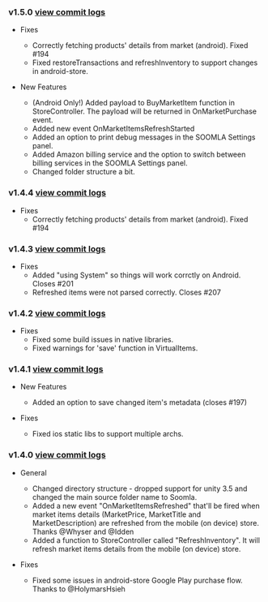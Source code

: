 ### v1.5.0 [view commit logs](https://github.com/soomla/unity3d-store/compare/v1.4.4...v1.5.0)

* Fixes
  * Correctly fetching products' details from market (android). Fixed #194
  * Fixed restoreTransactions and refreshInventory to support changes in android-store.


* New Features
  * (Android Only!) Added payload to BuyMarketItem function in StoreController. The payload will be returned in OnMarketPurchase event.
  * Added new event OnMarketItemsRefreshStarted
  * Added an option to print debug messages in the SOOMLA Settings panel.
  * Added Amazon billing service and the option to switch between billing services in the SOOMLA Settings panel.
  * Changed folder structure a bit.


### v1.4.4 [view commit logs](https://github.com/soomla/unity3d-store/compare/v1.4.3...v1.4.4)

* Fixes
  * Correctly fetching products' details from market (android). Fixed #194

### v1.4.3 [view commit logs](https://github.com/soomla/unity3d-store/compare/v1.4.1...v1.4.3)

* Fixes
  * Added "using System" so things will work corrctly on Android. Closes #201
  * Refreshed items were not parsed correctly. Closes #207


### v1.4.2 [view commit logs](https://github.com/soomla/unity3d-store/compare/v1.4.1...v1.4.2)

* Fixes
  * Fixed some build issues in native libraries.
  * Fixed warnings for 'save' function in VirtualItems.

### v1.4.1 [view commit logs](https://github.com/soomla/unity3d-store/compare/v1.4.0...v1.4.1)

* New Features
  * Added an option to save changed item's metadata (closes #197)

* Fixes
  * Fixed ios static libs to support multiple archs.


### v1.4.0 [view commit logs](https://github.com/soomla/unity3d-store/compare/v1.3.0...v1.4.0)

* General
  * Changed directory structure - dropped support for unity 3.5 and changed the main source folder name to Soomla.
  * Added a new event "OnMarketItemsRefreshed" that'll be fired when market items details (MarketPrice, MarketTitle and MarketDescription) are refreshed from the mobile (on device) store. Thanks @Whyser and @Idden
  * Added a function to StoreController called "RefreshInventory". It will refresh market items details from the mobile (on device) store.

* Fixes
  * Fixed some issues in android-store Google Play purchase flow. Thanks to @HolymarsHsieh
